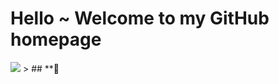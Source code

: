 # Hello ~ Welcome to my GitHub homepage
<img src="https://readme-typing-svg.herokuapp.com/?lines=我叫久池鸢里;是来自广州的苦逼大学牲;平时爱好就打游戏,摄影以及超级无聊的敲代码;也许,我的主页还有些好东西？&font=Roboto" />
> ## **📝
